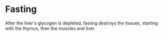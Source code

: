 # Fasting

After the liver's glycogen is depleted, fasting destroys the tissues, starting with the thymus, then the muscles and liver.
